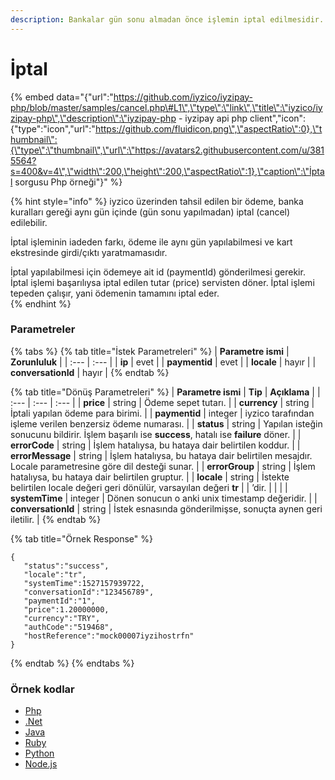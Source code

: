 ```yaml
---
description: Bankalar gün sonu almadan önce işlemin iptal edilmesidir.
---
```


# İptal

{% embed data="{\"url\":\"https://github.com/iyzico/iyzipay-php/blob/master/samples/cancel.php\#L1\",\"type\":\"link\",\"title\":\"iyzico/iyzipay-php\",\"description\":\"iyzipay-php - iyzipay api php client\",\"icon\":{\"type\":\"icon\",\"url\":\"https://github.com/fluidicon.png\",\"aspectRatio\":0},\"thumbnail\":{\"type\":\"thumbnail\",\"url\":\"https://avatars2.githubusercontent.com/u/3815564?s=400&v=4\",\"width\":200,\"height\":200,\"aspectRatio\":1},\"caption\":\"İptal sorgusu Php örneği\"}" %}

{% hint style="info" %}
iyzico üzerinden tahsil edilen bir ödeme, banka kuralları gereği aynı gün içinde \(gün sonu yapılmadan\) iptal \(cancel\) edilebilir.

İptal işleminin iadeden farkı, ödeme ile aynı gün yapılabilmesi ve kart ekstresinde girdi/çıktı yaratmamasıdır. 

İptal yapılabilmesi için ödemeye ait id \(paymentId\) gönderilmesi gerekir. İptal işlemi başarılıysa iptal edilen tutar \(price\) servisten döner. İptal işlemi tepeden çalışır, yani ödemenin tamamını iptal eder.  
{% endhint %}

### Parametreler





{% tabs %}
{% tab title="İstek Parametreleri" %}
| **Parametre ismi** | **Zorunluluk** |
| :--- | :--- |
| **ip** | evet |
| **paymentid** | evet |
| **locale** | hayır |
| **conversationId** | hayır |
{% endtab %}

{% tab title="Dönüş Parametreleri" %}
| **Parametre ismi** | **Tip** | **Açıklama** |
| :--- | :--- | :--- |
| **price** | string | Ödeme sepet tutarı. |
| **currency** | string | İptali yapılan ödeme para birimi. |
| **paymentid** | integer | iyzico tarafından işleme verilen benzersiz ödeme numarası. |
| **status** | string | Yapılan isteğin sonucunu bildirir. İşlem başarılı ise **success**, hatalı ise **failure** döner. |
| **errorCode** | string | İşlem hatalıysa, bu hataya dair belirtilen koddur. |
| **errorMessage** | string | İşlem hatalıysa, bu hataya dair belirtilen mesajdır. Locale parametresine göre dil desteği sunar. |
| **errorGroup** | string | İşlem hatalıysa, bu hataya dair belirtilen gruptur. |
| **locale** | string | İstekte belirtilen locale değeri geri dönülür, varsayılan değeri **tr** |
| ’dir. |  |  |
| **systemTime** | integer | Dönen sonucun o anki unix timestamp değeridir. |
| **conversationId** | string | İstek esnasında gönderilmişse, sonuçta aynen geri iletilir. |
{% endtab %}

{% tab title="Örnek Response" %}
```text
{  
   "status":"success",
   "locale":"tr",
   "systemTime":1527157939722,
   "conversationId":"123456789",
   "paymentId":"1",
   "price":1.20000000,
   "currency":"TRY",
   "authCode":"519468",
   "hostReference":"mock00007iyzihostrfn"
}
```
{% endtab %}
{% endtabs %}

### Örnek kodlar

* [Php](https://github.com/iyzico/iyzipay-php/blob/master/samples/cancel.php#L1)
* [.Net](https://github.com/iyzico/iyzipay-dotnet/blob/master/Iyzipay.Samples/CancelSample.cs#L10)
* [Java](https://github.com/iyzico/iyzipay-java/blob/master/src/test/java/com/iyzipay/sample/CancelSample.java#L14)
* [Ruby](https://github.com/iyzico/iyzipay-ruby/blob/master/spec/cancel_spec.rb#L13)
* [Python](https://github.com/iyzico/iyzipay-python/blob/master/samples/cancel.py#L11)
* [Node.js](https://github.com/iyzico/iyzipay-node/blob/master/samples/IyzipaySamples.js#L151)

